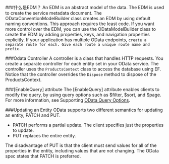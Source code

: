 ﻿###什么是EDM？
An EDM is an abstract model of the data. 
The EDM is used to create the service metadata document. The ODataConventionModelBuilder class creates an EDM by using default naming conventions. 
This approach requires the least code. If you want more control over the EDM, you can use the ODataModelBuilder class to create the EDM by adding properties, keys, and navigation properties explicitly.
If your application has multiple OData endpoints, `create a separate route for each. Give each route a unique route name and prefix.`

###Odata Controller
A controller is a class that handles HTTP requests. You create a separate controller for each entity set in your OData service.
The controller uses the `ProductsContext` class to access the database using EF. 
Notice that the controller overrides the `Dispose` method to dispose of the ProductsContext.

###[EnableQuery] attribute
The [EnableQuery] attribute enables clients to modify the query, by using query options such as $filter, $sort, and $page. 
For more information, see Supporting [OData Query Options](https://docs.microsoft.com/en-us/aspnet/web-api/overview/odata-support-in-aspnet-web-api/supporting-odata-query-options).

###Updating an Entity
OData supports two different semantics for updating an entity, PATCH and PUT.

- PATCH performs a partial update. The client specifies just the properties to update.
- PUT replaces the entire entity.

The disadvantage of PUT is that the client must send values for all of the properties in the entity, including values that are not changing. 
The OData spec states that PATCH is preferred.
